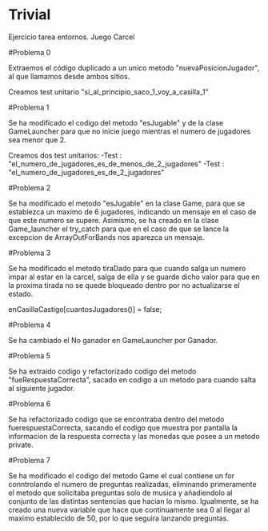 # Trivial
Ejercicio tarea entornos. Juego Carcel

#Problema 0

Extraemos el código duplicado a un unico metodo "nuevaPosicionJugador", al que llamamos desde ambos sitios.

Creamos test unitario "si_al_principio_saco_1_voy_a_casilla_1"

#Problema 1

Se ha modificado el codigo del metodo "esJugable" y de la clase GameLauncher para que no inicie juego mientras el numero
de jugadores sea menor que 2.

Creamos dos test unitarios:
 -Test : "el_numero_de_jugadores_es_de_menos_de_2_jugadores"
 -Test : "el_numero_de_jugadores_es_de_2_jugadores"
 
 #Problema 2
 
 Se ha modificado el metodo "esJugable" en la clase Game, para que se establezca un maximo de 6 jugadores,
 indicando un mensaje en el caso de que este numero se supere. Asimismo, se ha creado en la clase Game_launcher
 el try_catch para que en el caso de que se lance la excepcion de ArrayOutForBands nos aparezca un mensaje.
 
 #Problema 3
 
 Se ha modificado el metodo tiraDado para que cuando salga un numero impar al estar en la carcel, salga de ella y se 
 guarde dicho valor para que en la proxima tirada no se quede bloqueado dentro por no actualizarse el estado.
 
 enCasillaCastigo[cuantosJugadores()] = false; 
 
 #Problema 4
 
 Se ha cambiado el No ganador en GameLauncher por Ganador.

 
 #Problema 5
 
 Se ha extraido codigo y refactorizado codigo del metodo "fueRespuestaCorrecta", sacado en codigo a un metodo para
 cuando salta al siguiente jugador.

#Problema 6

 Se ha refactorizado codigo que se encontraba dentro del metodo fuerespuestaCorrecta, sacando el codigo que muestra por 
 pantalla la informacion de la respuesta correcta y las monedas que posee a un metodo private.

#Problema 7

 Se ha modificado el codigo del metodo Game el cual contiene un for conntrolando el numero de preguntas realizadas,
eliminando primeramente el metodo que solicitaba preguntas solo de musica y añadiendolo al conjunto de las distintas
sentencias que hacian lo mismo. Igualmente, se ha creado una nueva variable que hace que continuamente sea 0 al llegar 
al maximo establecido de 50, por lo que seguira lanzando preguntas.

 
 
 